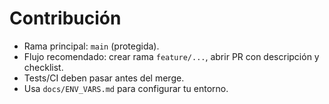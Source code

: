 # Contribución

- Rama principal: `main` (protegida).
- Flujo recomendado: crear rama `feature/...`, abrir PR con descripción y checklist.
- Tests/CI deben pasar antes del merge.
- Usa `docs/ENV_VARS.md` para configurar tu entorno.
